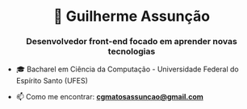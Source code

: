 <h1 align="center">🤖 Guilherme Assunção</h1>
<h3 align="center">Desenvolvedor front-end focado em aprender novas tecnologias</h3>


- 🎓 Bacharel em Ciência da Computação - Universidade Federal do Espírito Santo (UFES)

- 📫 Como me encontrar: **cgmatosassuncao@gmail.com**


